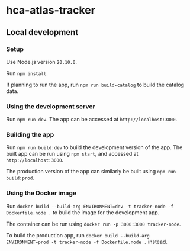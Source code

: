 # hca-atlas-tracker

## Local development

### Setup

Use Node.js version `20.10.0`.

Run `npm install`.

If planning to run the app, run `npm run build-catalog` to build the catalog data.

### Using the development server

Run `npm run dev`. The app can be accessed at `http://localhost:3000`.

### Building the app

Run `npm run build:dev` to build the development version of the app. The built app can be run using `npm start`, and accessed at `http://localhost:3000`.

The production version of the app can similarly be built using `npm run build:prod`.

### Using the Docker image

Run `docker build --build-arg ENVIRONMENT=dev -t tracker-node -f Dockerfile.node .` to build the image for the development app.

The container can be run using `docker run -p 3000:3000 tracker-node`.

To build the production app, run `docker build --build-arg ENVIRONMENT=prod -t tracker-node -f Dockerfile.node .` instead.
